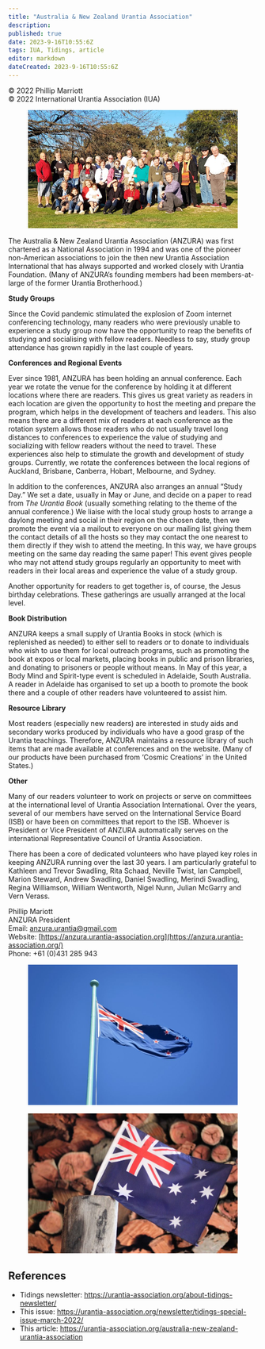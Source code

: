 ```yaml
---
title: "Australia & New Zealand Urantia Association"
description: 
published: true
date: 2023-9-16T10:55:6Z
tags: IUA, Tidings, article
editor: markdown
dateCreated: 2023-9-16T10:55:6Z
---
```


<p class="v-card v-sheet theme--light gray lighten-3 px-2">© 2022 Phillip Marriott<br>© 2022 International Urantia Association (IUA)</p>

<figure id="Figure_1" class="image urantiapedia">
<img src="../../../image/article/IUA_Tidings/Canberra-Conf-2019-scaled.jpg">
</figure>

The Australia & New Zealand Urantia Association (ANZURA) was first chartered as a National Association in 1994 and was one of the pioneer non-American associations to join the then new Urantia Association International that has always supported and worked closely with Urantia Foundation. (Many of ANZURA’s founding members had been members-at-large of the former Urantia Brotherhood.)  

**Study Groups**  

Since the Covid pandemic stimulated the explosion of Zoom internet conferencing technology, many readers who were previously unable to experience a study group now have the opportunity to reap the benefits of studying and socialising with fellow readers. Needless to say, study group attendance has grown rapidly in the last couple of years.

**Conferences and Regional Events**  

Ever since 1981, ANZURA has been holding an annual conference. Each year we rotate the venue for the conference by holding it at different locations where there are readers. This gives us great variety as readers in each location are given the opportunity to host the meeting and prepare the program, which helps in the development of teachers and leaders. This also means there are a different mix of readers at each conference as the rotation system allows those readers who do not usually travel long distances to conferences to experience the value of studying and socializing with fellow readers without the need to travel. These experiences also help to stimulate the growth and development of study groups. Currently, we rotate the conferences between the local regions of Auckland, Brisbane, Canberra, Hobart, Melbourne, and Sydney.

In addition to the conferences, ANZURA also arranges an annual “Study Day.” We set a date, usually in May or June, and decide on a paper to read from _The Urantia Book_ (usually something relating to the theme of the annual conference.) We liaise with the local study group hosts to arrange a daylong meeting and social in their region on the chosen date, then we promote the event via a mailout to everyone on our mailing list giving them the contact details of all the hosts so they may contact the one nearest to them directly if they wish to attend the meeting. In this way, we have groups meeting on the same day reading the same paper! This event gives people who may not attend study groups regularly an opportunity to meet with readers in their local areas and experience the value of a study group.

Another opportunity for readers to get together is, of course, the Jesus birthday celebrations. These gatherings are usually arranged at the local level.

**Book Distribution**  

ANZURA keeps a small supply of Urantia Books in stock (which is replenished as needed) to either sell to readers or to donate to individuals who wish to use them for local outreach programs, such as promoting the book at expos or local markets, placing books in public and prison libraries, and donating to prisoners or people without means. In May of this year, a Body Mind and Spirit-type event is scheduled in Adelaide, South Australia. A reader in Adelaide has organised to set up a booth to promote the book there and a couple of other readers have volunteered to assist him.

**Resource Library**  

Most readers (especially new readers) are interested in study aids and secondary works produced by individuals who have a good grasp of the Urantia teachings. Therefore, ANZURA maintains a resource library of such items that are made available at conferences and on the website. (Many of our products have been purchased from ‘Cosmic Creations’ in the United States.)

**Other**  

Many of our readers volunteer to work on projects or serve on committees at the international level of Urantia Association International. Over the years, several of our members have served on the International Service Board (ISB) or have been on committees that report to the ISB. Whoever is President or Vice President of ANZURA automatically serves on the international Representative Council of Urantia Association.  
  
There has been a core of dedicated volunteers who have played key roles in keeping ANZURA running over the last 30 years. I am particularly grateful to Kathleen and Trevor Swadling, Rita Schaad, Neville Twist, Ian Campbell, Marion Steward, Andrew Swadling, Daniel Swadling, Merindi Swadling, Regina Williamson, William Wentworth, Nigel Nunn, Julian McGarry and Vern Verass.

Phillip Mariott  
ANZURA President  
Email: [anzura.urantia@gmail.com](mailto:anzura.urantia@gmail.com)  
Website: [https://anzura.urantia-association.org](https://anzura.urantia-association.org/)  
Phone: +61 (0)431 285 943

<figure id="Figure_2" class="image urantiapedia">
<img src="../../../image/article/IUA_Tidings/New-Zealand-Flag-e1648009290130.jpg">
</figure>

<figure id="Figure_3" class="image urantiapedia">
<img src="../../../image/article/IUA_Tidings/Ausatralian-Flag-scaled-e1648009320926.jpg">
</figure>

## References

- Tidings newsletter: https://urantia-association.org/about-tidings-newsletter/
- This issue: https://urantia-association.org/newsletter/tidings-special-issue-march-2022/
- This article: https://urantia-association.org/australia-new-zealand-urantia-association